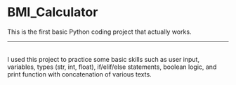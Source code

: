 # BMI_Calculator
This is the first basic Python coding project that actually works. <br>
<hr><br>
I used this project to practice some basic skills such as user input, variables, types (str, int, float), if/elif/else statements, boolean logic, and print function with concatenation of various texts.
